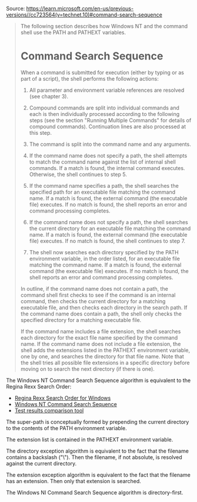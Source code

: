 Source: https://learn.microsoft.com/en-us/previous-versions//cc723564(v=technet.10)#command-search-sequence

>The following section describes how Windows NT and the command shell use the PATH and PATHEXT variables.
>
># Command Search Sequence
>
>When a command is submitted for execution (either by typing or as part of a script), the shell performs the following actions:
>
>1. All parameter and environment variable references are resolved (see chapter 3).
>
>2. Compound commands are split into individual commands and each is then individually processed according to the following steps (see the section "Running Multiple Commands" for details of compound commands). Continuation lines are also processed at this step.
>
>3. The command is split into the command name and any arguments.
>
>4. If the command name does not specify a path, the shell attempts to match the command name against the list of internal shell commands. If a match is found, the internal command executes. Otherwise, the shell continues to step 5.
>
>5. If the command name specifies a path, the shell searches the specified path for an executable file matching the command name. If a match is found, the external command (the executable file) executes. If no match is found, the shell reports an error and command processing completes.
>
>6. If the command name does not specify a path, the shell searches the current directory for an executable file matching the command name. If a match is found, the external command (the executable file) executes. If no match is found, the shell continues to step 7.
>
>7. The shell now searches each directory specified by the PATH environment variable, in the order listed, for an executable file matching the command name. If a match is found, the external command (the executable file) executes. If no match is found, the shell reports an error and command processing completes.
>
>In outline, if the command name does not contain a path, the command shell first checks to see if the command is an internal command, then checks the current directory for a matching executable file, and then checks each directory in the search path. If the command name does contain a path, the shell only checks the specified directory for a matching executable file.
>
>If the command name includes a file extension, the shell searches each directory for the exact file name specified by the command name. If the command name does not include a file extension, the shell adds the extensions listed in the PATHEXT environment variable, one by one, and searches the directory for that file name. Note that the shell tries all possible file extensions in a specific directory before moving on to search the next directory (if there is one).

The Windows NT Command Search Sequence algorithm is equivalent to the Regina Rexx Search Order:

* [Regina Rexx Search Order for Windows](../tests/results/windows.regina.results.txt)
* [Windows NT Command Search Sequence](../tests/results/windows.cmd.results.txt)
* [Test results comparison tool](../tests/results/compare.rex)

The super-path is conceptually formed by prepending the current directory to the contents of the PATH environment variable.

The extension list is contained in the PATHEXT environment variable.

The directory exception algorithm is equivalent to the fact that the filename contains a backslash ("\\"). Then the filename, if not absolute, is resolved against the current directory.

The extension exception algorithm is equivalent to the fact that the filename has an extension. Then only that extension is searched.

The Windows NI Command Search Sequence algorithm is directory-first.
